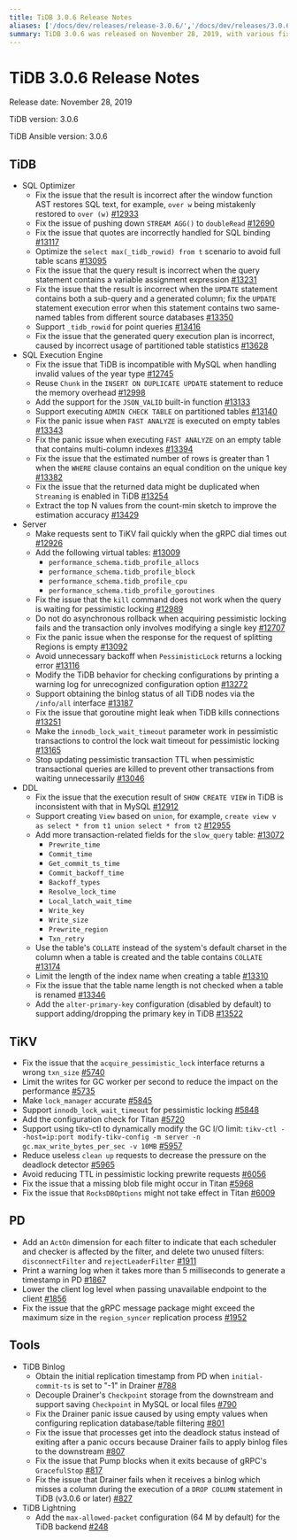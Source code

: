 ```yaml
---
title: TiDB 3.0.6 Release Notes
aliases: ['/docs/dev/releases/release-3.0.6/','/docs/dev/releases/3.0.6/']
summary: TiDB 3.0.6 was released on November 28, 2019, with various fixes and optimizations. The release includes improvements to the SQL optimizer, SQL execution engine, server, DDL, TiKV, PD, TiDB Binlog, and TiDB Lightning. Fixes include issues with window function AST, pushing down `STREAM AGG()`, handling quotes for SQL binding, and more. TiKV improvements include accurate `lock_manager`, support for `innodb_lock_wait_timeout`, and dynamic modification of the GC I/O limit using `tikv-ctl`. PD enhancements include lower client log level and warning log for generating a timestamp. TiDB Binlog and TiDB Lightning also received fixes and improvements.
---
```


# TiDB 3.0.6 Release Notes

Release date: November 28, 2019

TiDB version: 3.0.6

TiDB Ansible version: 3.0.6

## TiDB

+ SQL Optimizer
    - Fix the issue that the result is incorrect after the window function AST restores SQL text, for example, `over w` being mistakenly restored to `over (w)` [#12933](https://github.com/pingcap/tidb/pull/12933)
    - Fix the issue of pushing down `STREAM AGG()` to `doubleRead` [#12690](https://github.com/pingcap/tidb/pull/12690)
    - Fix the issue that quotes are incorrectly handled for SQL binding [#13117](https://github.com/pingcap/tidb/pull/13117)
    - Optimize the `select max(_tidb_rowid) from t` scenario to avoid full table scans [#13095](https://github.com/pingcap/tidb/pull/13095)
    - Fix the issue that the query result is incorrect when the query statement contains a variable assignment expression [#13231](https://github.com/pingcap/tidb/pull/13231)
    - Fix the issue that the result is incorrect when the `UPDATE` statement contains both a sub-query and a generated column; fix the `UPDATE` statement execution error when this statement contains two same-named tables from different source databases [#13350](https://github.com/pingcap/tidb/pull/13350)
    - Support `_tidb_rowid` for point queries [#13416](https://github.com/pingcap/tidb/pull/13416)
    - Fix the issue that the generated query execution plan is incorrect, caused by incorrect usage of partitioned table statistics [#13628](https://github.com/pingcap/tidb/pull/13628)
+ SQL Execution Engine
    - Fix the issue that TiDB is incompatible with MySQL when handling invalid values of the year type [#12745](https://github.com/pingcap/tidb/pull/12745)
    - Reuse `Chunk` in the `INSERT ON DUPLICATE UPDATE` statement to reduce the memory overhead [#12998](https://github.com/pingcap/tidb/pull/12998)
    - Add the support for the `JSON_VALID` built-in function [#13133](https://github.com/pingcap/tidb/pull/13133)
    - Support executing `ADMIN CHECK TABLE` on partitioned tables [#13140](https://github.com/pingcap/tidb/pull/13140)
    - Fix the panic issue when `FAST ANALYZE` is executed on empty tables [#13343](https://github.com/pingcap/tidb/pull/13343)
    - Fix the panic issue when executing `FAST ANALYZE` on an empty table that contains multi-column indexes [#13394](https://github.com/pingcap/tidb/pull/13394)
    - Fix the issue that the estimated number of rows is greater than 1 when the `WHERE` clause contains an equal condition on the unique key [#13382](https://github.com/pingcap/tidb/pull/13382)
    - Fix the issue that the returned data might be duplicated when `Streaming` is enabled in TiDB [#13254](https://github.com/pingcap/tidb/pull/13254)
    - Extract the top N values from the count-min sketch to improve the estimation accuracy [#13429](https://github.com/pingcap/tidb/pull/13429)
+ Server
    - Make requests sent to TiKV fail quickly when the gRPC dial times out [#12926](https://github.com/pingcap/tidb/pull/12926)
    - Add the following virtual tables: [#13009](https://github.com/pingcap/tidb/pull/13009)
        - `performance_schema.tidb_profile_allocs`
        - `performance_schema.tidb_profile_block`
        - `performance_schema.tidb_profile_cpu`
        - `performance_schema.tidb_profile_goroutines`
    - Fix the issue that the `kill` command does not work when the query is waiting for pessimistic locking [#12989](https://github.com/pingcap/tidb/pull/12989)
    - Do not do asynchronous rollback when acquiring pessimistic locking fails and the transaction only involves modifying a single key [#12707](https://github.com/pingcap/tidb/pull/12707)
    - Fix the panic issue when the response for the request of splitting Regions is empty [#13092](https://github.com/pingcap/tidb/pull/13092)
    - Avoid unnecessary backoff when `PessimisticLock` returns a locking error [#13116](https://github.com/pingcap/tidb/pull/13116)
    - Modify the TiDB behavior for checking configurations by printing a warning log for unrecognized configuration option [#13272](https://github.com/pingcap/tidb/pull/13272)
    - Support obtaining the binlog status of all TiDB nodes via the `/info/all` interface [#13187](https://github.com/pingcap/tidb/pull/13187)
    - Fix the issue that goroutine might leak when TiDB kills connections [#13251](https://github.com/pingcap/tidb/pull/13251)
    - Make the `innodb_lock_wait_timeout` parameter work in pessimistic transactions to control the lock wait timeout for pessimistic locking [#13165](https://github.com/pingcap/tidb/pull/13165)
    - Stop updating pessimistic transaction TTL when pessimistic transactional queries are killed to prevent other transactions from waiting unnecessarily [#13046](https://github.com/pingcap/tidb/pull/13046)
+ DDL
    - Fix the issue that the execution result of `SHOW CREATE VIEW` in TiDB is inconsistent with that in MySQL [#12912](https://github.com/pingcap/tidb/pull/12912)
    - Support creating `View` based on `union`, for example, `create view v as select * from t1 union select * from t2` [#12955](https://github.com/pingcap/tidb/pull/12955)
    - Add more transaction-related fields for the `slow_query` table: [#13072](https://github.com/pingcap/tidb/pull/13072)
        - `Prewrite_time`
        - `Commit_time`
        - `Get_commit_ts_time`
        - `Commit_backoff_time`
        - `Backoff_types`
        - `Resolve_lock_time`
        - `Local_latch_wait_time`
        - `Write_key`
        - `Write_size`
        - `Prewrite_region`
        - `Txn_retry`
    - Use the table's `COLLATE` instead of the system's default charset in the column when a table is created and the table contains `COLLATE` [#13174](https://github.com/pingcap/tidb/pull/13174)
    - Limit the length of the index name when creating a table [#13310](https://github.com/pingcap/tidb/pull/13310)
    - Fix the issue that the table name length is not checked when a table is renamed [#13346](https://github.com/pingcap/tidb/pull/13346)
    - Add the `alter-primary-key` configuration (disabled by default) to support adding/dropping the primary key in TiDB [#13522](https://github.com/pingcap/tidb/pull/13522)

## TiKV

- Fix the issue that the `acquire_pessimistic_lock` interface returns a wrong `txn_size` [#5740](https://github.com/tikv/tikv/pull/5740)
- Limit the writes for GC worker per second to reduce the impact on the performance [#5735](https://github.com/tikv/tikv/pull/5735)
- Make `lock_manager` accurate [#5845](https://github.com/tikv/tikv/pull/5845)
- Support `innodb_lock_wait_timeout` for pessimistic locking [#5848](https://github.com/tikv/tikv/pull/5848)
- Add the configuration check for Titan [#5720](https://github.com/tikv/tikv/pull/5720)
- Support using tikv-ctl to dynamically modify the GC I/O limit: `tikv-ctl --host=ip:port modify-tikv-config -m server -n gc.max_write_bytes_per_sec -v 10MB` [#5957](https://github.com/tikv/tikv/pull/5957)
- Reduce useless `clean up` requests to decrease the pressure on the deadlock detector [#5965](https://github.com/tikv/tikv/pull/5965)
- Avoid reducing TTL in pessimistic locking prewrite requests [#6056](https://github.com/tikv/tikv/pull/6056)
- Fix the issue that a missing blob file might occur in Titan [#5968](https://github.com/tikv/tikv/pull/5968)
- Fix the issue that `RocksDBOptions` might not take effect in Titan [#6009](https://github.com/tikv/tikv/pull/6009)

## PD

- Add an `ActOn` dimension for each filter to indicate that each scheduler and checker is affected by the filter, and delete two unused filters: `disconnectFilter` and `rejectLeaderFilter` [#1911](https://github.com/pingcap/pd/pull/1911)
- Print a warning log when it takes more than 5 milliseconds to generate a timestamp in PD [#1867](https://github.com/pingcap/pd/pull/1867)
- Lower the client log level when passing unavailable endpoint to the client [#1856](https://github.com/pingcap/pd/pull/1856)
- Fix the issue that the gRPC message package might exceed the maximum size in the `region_syncer` replication process [#1952](https://github.com/pingcap/pd/pull/1952)

## Tools

+ TiDB Binlog
    - Obtain the initial replication timestamp from PD when `initial-commit-ts` is set to "-1" in Drainer [#788](https://github.com/pingcap/tidb-binlog/pull/788)
    - Decouple Drainer's `Checkpoint` storage from the downstream and support saving `Checkpoint` in MySQL or local files [#790](https://github.com/pingcap/tidb-binlog/pull/790)
    - Fix the Drainer panic issue caused by using empty values when configuring replication database/table filtering [#801](https://github.com/pingcap/tidb-binlog/pull/801)
    - Fix the issue that processes get into the deadlock status instead of exiting after a panic occurs because Drainer fails to apply binlog files to the downstream [#807](https://github.com/pingcap/tidb-binlog/pull/807)
    - Fix the issue that Pump blocks when it exits because of gRPC's `GracefulStop` [#817](https://github.com/pingcap/tidb-binlog/pull/817)
    - Fix the issue that Drainer fails when it receives a binlog which misses a column during the execution of a `DROP COLUMN` statement in TiDB (v3.0.6 or later) [#827](https://github.com/pingcap/tidb-binlog/pull/827)
+ TiDB Lightning
    - Add the `max-allowed-packet` configuration (64 M by default) for the TiDB backend [#248](https://github.com/pingcap/tidb-lightning/pull/248)
